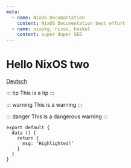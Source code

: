```yaml
---
meta:
  - name: NixOS Documantation
    content: NixOS Documentation best effort
  - name: nixpkg, nixos, haskel
    content: super duper SEO
---
```


# Hello NixOS two

[Deutsch](/de/)

::: tip
This is a tip
:::

::: warning
This is a warning
:::

::: danger
This is a dangerous warning
:::

``` js{4}
export default {
  data () {
    return {
      msg: 'Highlighted!'
    }
  }
}
```